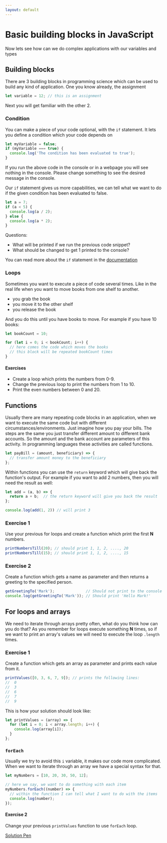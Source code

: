 ```yaml
---
layout: default
---
```

# Basic building blocks in JavaScript

Now lets see how can we do complex applications with our variables and types

## Building blocks

There are 3 building blocks in programming science which can be used to build
any kind of application. One you know already, the assignment

```js
let variable = 12; // this is an assignment
```

Next you will get familiar with the other 2.

### Condition

You can make a piece of your code optional, with the `if` statement. It lets you
define a condition which your code depends on

```js
let myVariable = false;
if (myVariable === true) {
  console.log('The condition has been evaluated to true');
}
```

If you run the above code in the console or in a webpage you will see nothing in
the console. Please change something to see the desired message in the console.

Our `if` statement gives us more capabilities, we can tell what we want to do if
the given condition has been evaluated to false.

```js
let a = 7;
if (a < 5) {
  console.log(a / 2);
} else {
  console.log(a * 2);
}
```

Questions:

- What will be printed if we run the previous code snippet?
- What should be changed to get 1 printed to the console?

You can read more about the `if` statement in the [documentation][mdn-if]

### Loops

Sometimes you want to execute a piece of code several times. Like in the real
life when you want to move books from one shelf to another.

- you grab the book
- you move it to the other shelf
- you release the book

And you do this until you have books to move. For example if you have 10 books:

```js
let bookCount = 10;

for (let i = 0; i < bookCount; i++) {
  // here comes the code which moves the books
  // this block will be repeated bookCount times
}
```

#### Exercises

- Create a loop which prints the numbers from 0-9.
- Change the previous loop to print the numbers from 1 to 10.
- Print the even numbers between 0 and 20.

## Functions

Usually there are many repeating code blocks in an application, when we want
to execute the same code but with different circumstances/environments. Just
imagine how you pay your bills. The steps are the same you just transfer
different amount to different bank accounts. So the amount and the bank
account are parameters of this activity. In programming languages these
activities are called functions.

```js
let payBill = (amount, beneficiary) => {
  // transfer amount money to the beneficiary
};
```

Within functions you can use the `return` keyword which will give back the
function's output. For example if you want to add 2 numbers, then you will need
the result as well:

```js
let add = (a, b) => {
  return a + b;  // the return keyword will give you back the result
};

console.log(add(1, 2)) // will print 3
```

### Exercise 1

Use your previous for loops and create a function which print the first **N**
numbers.

```js
printNumbersTill(20); // should print 1, 1, 2, ...., 20
printNumbersTill(15); // should print 1, 1, 2, ...., 15
```

### Exercise 2

Create a function which gets a name as parameter and then returns a greeting to
the specified person.

```js
getGreetingTo('Mark');              // Should not print to the console
console.log(getGreetingTo('Mark')); // Should print 'Hello Mark!'
```

## For loops and arrays

We need to iterate through arrays pretty often, what do you think how can you do
that? As you remember for loops execute something **N** times, so if we want to
print an array's values we will need to execute the loop `.length` times.

### Exercise 1

Create a function which gets an array as parameter and prints each value from it.

```js
printValues([0, 3, 6, 7, 9]); // prints the following lines:
//  0
//  3
//  6
//  7
//  9
```

This is how your solution should look like:

```js
let printValues = (array) => {
  for (let i = 0; i < array.length; i++) {
    console.log(array[i]);
  }
};
```

### `forEach`

Usually we try to avoid this `i` variable, it makes our code more complicated.
When we want to iterate through an array we have a special syntax for that.

```js
let myNumbers = [10, 20, 30, 50, 12];

// here we say, we want to do something with each item
myNumbers.forEach((number) => {
  // within the function I can tell what I want to do with the items
  console.log(number);
});
```

#### Exercise 2

Change your previous `printValues` function to use `forEach` loop.

[Solution Pen](https://codepen.io/adamgyulavari/pen/JjYjvNL?editors=1010)

[mdn-if]: https://developer.mozilla.org/en-US/docs/Web/JavaScript/Reference/Statements/if...else
